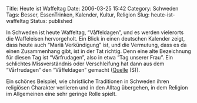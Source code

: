 Title: Heute ist Waffeltag
Date: 2006-03-25 15:42
Category: Schweden
Tags: Besser, EssenTrinken, Kalender, Kultur, Religion
Slug: heute-ist-waffeltag
Status: published

In Schweden ist heute Waffeltag, “Våffeldagen”, und es werden vielerorts
die Waffeleisen hervorgeholt. Ein Blick in einen deutschen Kalender
zeigt, dass heute auch “Mariä Verkündigung” ist, und die Vermutung, dass
es da einen Zusammenhang gibt, ist in der Tat richtig. Denn eine alte
Bezeichnung für diesen Tag ist “Vårfrudagen”, also in etwa “Tag unserer
Frau”. Ein schlichtes Missverständnis oder Verschleifung hat dann aus
dem “Vårfrudagen” den “Våffeldagen” gemacht
([Quelle](http://sv.wikipedia.org/wiki/V%C3%A5ffeldagen) (S)).

Ein schönes Beispiel, wie christliche Traditionen in Schweden ihren
religiösen Charakter verlieren und in den Alltag übergehen, in dem
Religion im Allgemeinen eine sehr geringe Rolle spielt.

